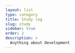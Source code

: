 ```yaml
---
layout: list
type: category
title: Study log
slug: study
sidebar: true
order: 2
description: >
  Anything about Development
---
```

